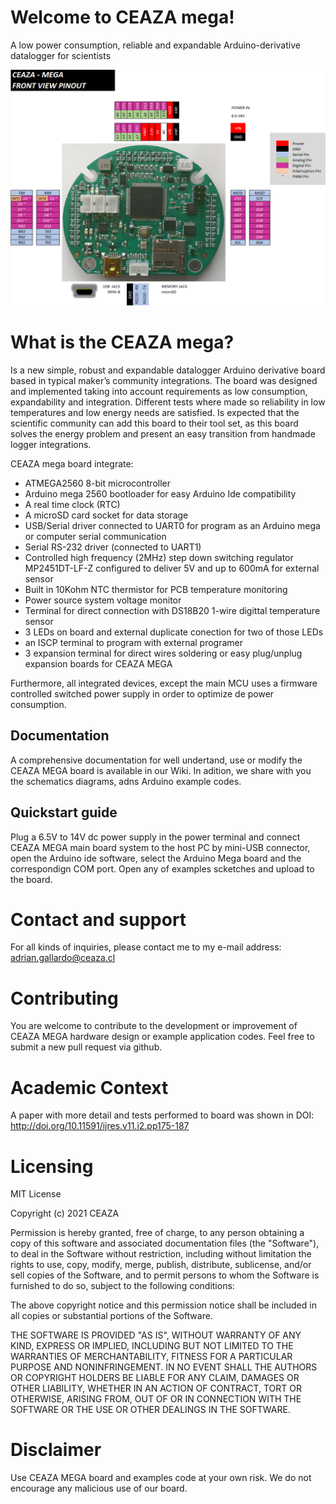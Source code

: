 # Welcome to CEAZA mega!
A low power consumption, reliable and expandable Arduino-derivative datalogger for scientists

![alt text](/Images/CM_PINOUT.PNG?raw=true "CEAZA MEGA Board")


# What is the CEAZA mega?
Is a new simple, robust and expandable datalogger Arduino derivative board based in typical maker’s community integrations.  The board was designed and implemented taking into account requirements as low consumption, expandability and integration. Different tests where made so reliability in low temperatures and low energy needs are satisfied. 
Is expected that the scientific community can add this board to their tool set, as this board solves the energy problem and present an easy transition from handmade logger integrations.

CEAZA mega board integrate:
- ATMEGA2560 8-bit microcontroller
- Arduino mega 2560 bootloader for easy Arduino Ide compatibility
- A real time clock (RTC)
- A microSD card socket for data storage
- USB/Serial driver connected to UART0 for program as an Arduino mega or computer serial communication
- Serial RS-232 driver (connected to UART1) 
- Controlled high frequency (2MHz) step down switching regulator MP2451DT-LF-Z configured to deliver 5V and up to 600mA for external sensor
- Built in 10Kohm NTC thermistor for PCB temperature monitoring
- Power source system voltage monitor
- Terminal for direct connection with DS18B20 1-wire digittal temperature sensor
- 3 LEDs on board and external duplicate conection for two of those LEDs
- an ISCP terminal to program with external programer
- 3 expansion terminal for direct wires soldering or easy plug/unplug expansion boards for CEAZA MEGA

Furthermore, all integrated devices, except the main MCU uses a firmware controlled switched power supply in order to optimize de power consumption.


## Documentation
A comprehensive documentation for well undertand, use or modify the CEAZA MEGA board is available in our Wiki. In adition, we share with you the schematics diagrams, adns Arduino example codes.

## Quickstart guide
Plug a 6.5V to 14V dc power supply in the power terminal and connect CEAZA MEGA main board system to the host PC by mini-USB connector, open the Arduino ide software, select the Arduino Mega board and the correspondign COM port.
Open any of examples scketches and upload to the board.


# Contact and support
For all kinds of inquiries, please contact me to my e-mail address: adrian.gallardo@ceaza.cl

# Contributing
You are welcome to contribute to the development or improvement of CEAZA MEGA hardware design or example application codes. Feel free to submit a new pull request via github.

# Academic Context
A paper with more detail and tests performed to board was shown in DOI: http://doi.org/10.11591/ijres.v11.i2.pp175-187

# Licensing
MIT License

Copyright (c) 2021 CEAZA

Permission is hereby granted, free of charge, to any person obtaining a copy
of this software and associated documentation files (the "Software"), to deal
in the Software without restriction, including without limitation the rights
to use, copy, modify, merge, publish, distribute, sublicense, and/or sell
copies of the Software, and to permit persons to whom the Software is
furnished to do so, subject to the following conditions:

The above copyright notice and this permission notice shall be included in all
copies or substantial portions of the Software.

THE SOFTWARE IS PROVIDED "AS IS", WITHOUT WARRANTY OF ANY KIND, EXPRESS OR
IMPLIED, INCLUDING BUT NOT LIMITED TO THE WARRANTIES OF MERCHANTABILITY,
FITNESS FOR A PARTICULAR PURPOSE AND NONINFRINGEMENT. IN NO EVENT SHALL THE
AUTHORS OR COPYRIGHT HOLDERS BE LIABLE FOR ANY CLAIM, DAMAGES OR OTHER
LIABILITY, WHETHER IN AN ACTION OF CONTRACT, TORT OR OTHERWISE, ARISING FROM,
OUT OF OR IN CONNECTION WITH THE SOFTWARE OR THE USE OR OTHER DEALINGS IN THE
SOFTWARE.

# Disclaimer
Use CEAZA MEGA board and examples code at your own risk. We do not encourage any malicious use of our board.
